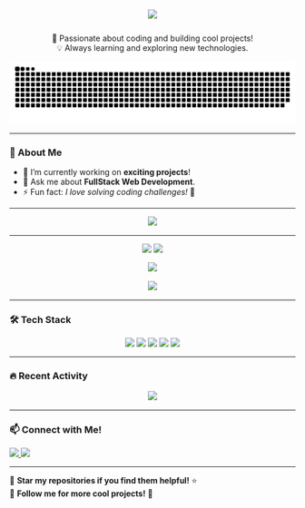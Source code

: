 
<!-- Introduction -->
<h1 align="center">
  <img src="https://readme-typing-svg.herokuapp.com?font=Fira+Code&size=24&duration=3000&color=F75C7E&center=true&vCenter=true&multiline=true&width=600&lines=Hey+there!+%F0%9F%91%8B+I'm+%5BYaseen_Ahmed_Khan%5D"/>
</h1>

<p align="center">
  🚀 Passionate about coding and building cool projects! <br />
  💡 Always learning and exploring new technologies.  
</p>

<!-- Animated Wave Divider -->
<p align="center">
  <img src="https://raw.githubusercontent.com/Platane/snk/output/github-contribution-grid-snake.svg" alt="animated" />
</p>

---

<!-- About Me Section -->
### 📖 About Me
- 🔭 I’m currently working on **exciting projects**!
- 💬 Ask me about **FullStack Web Development**.
- ⚡ Fun fact: *I love solving coding challenges!* 🧩

---

<!-- Typing Animation -->
<p align="center">
  <img src="https://readme-typing-svg.herokuapp.com?font=Fira+Code&size=18&duration=2000&color=F75C7E&center=true&vCenter=true&multiline=true&width=500&lines=Full-Stack+Developer;Lifelong+Learner" />
</p>

---

<!-- GitHub Stats & Streak -->
<p align="center">
  <img src="https://github-readme-stats.vercel.app/api?username=Yaseen-A-Khan&show_icons=true&theme=radical" height="165" />
  <img src="https://streak-stats.demolab.com?user=Yaseen-A-Khan&theme=tokyonight" height="165" />
</p>

<!-- GitHub Trophies -->
<p align="center">
  <img src="https://github-profile-trophy.vercel.app/?username=Yaseen-A-Khan&theme=radical&no-frame=true&row=1&column=6" />
</p>

<!-- Most Used Languages -->
<p align="center">
  <img src="https://github-readme-stats.vercel.app/api/top-langs/?username=Yaseen-A-Khan&layout=compact&theme=radical" />
</p>

---

<!-- Tech Stack -->
### 🛠 Tech Stack
<p align="center">
  <img src="https://img.shields.io/badge/HTML5-%23E34F26.svg?style=for-the-badge&logo=html5&logoColor=white" />
  <img src="https://img.shields.io/badge/CSS3-%231572B6.svg?style=for-the-badge&logo=css3&logoColor=white" />
  <img src="https://img.shields.io/badge/JavaScript-%23F7DF1E.svg?style=for-the-badge&logo=javascript&logoColor=black" />
  <img src="https://img.shields.io/badge/React-%2361DAFB.svg?style=for-the-badge&logo=react&logoColor=black" />
  <img src="https://img.shields.io/badge/Node.js-%23339933.svg?style=for-the-badge&logo=node.js&logoColor=white" />
</p>

---

<!-- GitHub Activity -->
### 🔥 Recent Activity
<!-- Github Activity Graph -->
<p align="center">
  <img src="https://github-readme-activity-graph.vercel.app/graph?Yaseen-A-Khan=Yaseen-A-Khan&theme=dracula" />
</p>

---

<!-- Connect With Me -->
### 📫 Connect with Me!
  <a href="https://linkedin.com/in/yaseen-ahmed-khan-a265762a2/">
    <img src="https://img.shields.io/badge/LinkedIn-%230077B5.svg?style=for-the-badge&logo=linkedin&logoColor=white" />
  </a>
  <a href="mailto:yaseenahmedkhan8@gmail.com">
    <img src="https://img.shields.io/badge/Email-%23D14836.svg?style=for-the-badge&logo=gmail&logoColor=white" />
  </a>
</p>

---

🌟 **Star my repositories if you find them helpful!** ⭐  
🔔 **Follow me for more cool projects!** 🚀  
